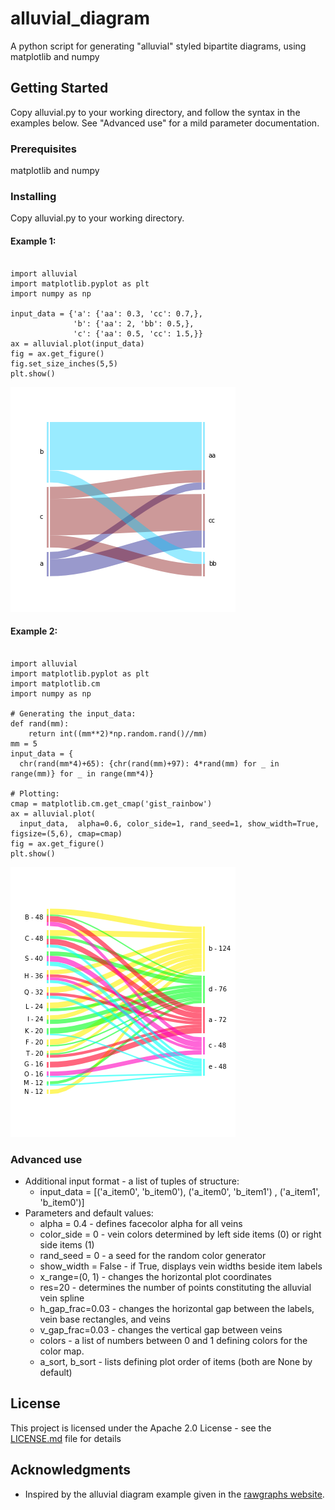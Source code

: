 # alluvial_diagram
A python script for generating "alluvial" styled bipartite diagrams, using matplotlib and numpy

## Getting Started

Copy alluvial.py to your working directory, and follow the syntax in the examples below.
See "Advanced use" for a mild parameter documentation.

### Prerequisites

matplotlib and numpy

### Installing

Copy alluvial.py to your working directory.

#### Example 1:
<pre><code>
import alluvial
import matplotlib.pyplot as plt
import numpy as np

input_data = {'a': {'aa': 0.3, 'cc': 0.7,},
              'b': {'aa': 2, 'bb': 0.5,},
              'c': {'aa': 0.5, 'cc': 1.5,}}
ax = alluvial.plot(input_data)
fig = ax.get_figure()
fig.set_size_inches(5,5)
plt.show()
</code></pre>
![](/image_examples/Example1.png)

#### Example 2:
<pre><code>
import alluvial
import matplotlib.pyplot as plt
import matplotlib.cm
import numpy as np

# Generating the input_data:
def rand(mm):
    return int((mm**2)*np.random.rand()//mm)
mm = 5
input_data = {
  chr(rand(mm*4)+65): {chr(rand(mm)+97): 4*rand(mm) for _ in range(mm)} for _ in range(mm*4)}

# Plotting:
cmap = matplotlib.cm.get_cmap('gist_rainbow')
ax = alluvial.plot(
  input_data,  alpha=0.6, color_side=1, rand_seed=1, show_width=True, figsize=(5,6), cmap=cmap)
fig = ax.get_figure()
plt.show()
</code></pre>
![](/image_examples/Example2.png)

### Advanced use
* Additional input format - a list of tuples of structure:
  * input_data = [('a_item0', 'b_item0'), ('a_item0', 'b_item1') , ('a_item1', 'b_item0')]
* Parameters and default values:
  * alpha = 0.4 - defines facecolor alpha for all veins
  * color_side = 0 - vein colors determined by left side items (0) or right side items (1)
  * rand_seed = 0 - a seed for the random color generator
  * show_width = False - if True, displays vein widths beside item labels
  * x_range=(0, 1) - changes the horizontal plot coordinates
  * res=20 - determines the number of points constituting the alluvial vein spline
  * h_gap_frac=0.03 - changes the horizontal gap between the labels, vein base rectangles, and veins
  * v_gap_frac=0.03 - changes the vertical gap between veins
  * colors - a list of numbers between 0 and 1 defining colors for the color map.
  * a_sort, b_sort - lists defining plot order of items (both are None by default)


## License

This project is licensed under the Apache 2.0 License - see the [LICENSE.md](LICENSE.md) file for details

## Acknowledgments

* Inspired by the alluvial diagram example given in the [rawgraphs website](http://rawgraphs.io/gallery_project/visualizations-for-issue-mapping-book/).


